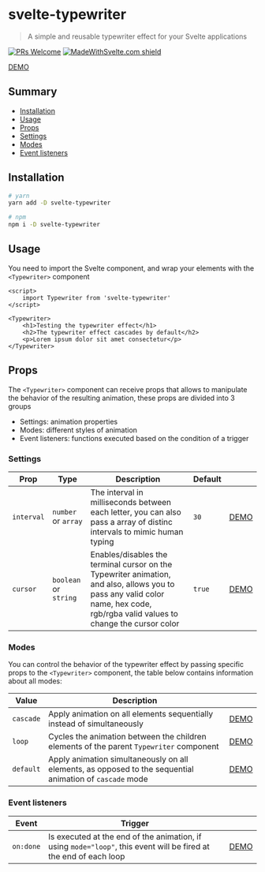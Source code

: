 # svelte-typewriter

> A simple and reusable typewriter effect for your Svelte applications

[![PRs Welcome](https://img.shields.io/badge/PRs-welcome-brightgreen.svg)](http://makeapullrequest.com)
[![MadeWithSvelte.com shield](https://madewithsvelte.com/storage/repo-shields/2074-shield.svg)](https://madewithsvelte.com/p/svelte-typewriter/shield-link)

[DEMO](https://svelte.dev/repl/9dfb73bfa9b34aeea4740fa23f5cde8a)

## Summary

-   [Installation](#Installation)
-   [Usage](#Usage)
-   [Props](#Props)
-   [Settings](#Settings)
-   [Modes](#Modes)
-   [Event listeners](#Event-listeners)

## Installation

```bash
# yarn
yarn add -D svelte-typewriter

# npm
npm i -D svelte-typewriter
```

## Usage

You need to import the Svelte component, and wrap your elements with the `<Typewriter>` component

```svelte
<script>
	import Typewriter from 'svelte-typewriter'
</script>

<Typewriter>
	<h1>Testing the typewriter effect</h1>
	<h2>The typewriter effect cascades by default</h2>
	<p>Lorem ipsum dolor sit amet consectetur</p>
</Typewriter>
```

## Props

The `<Typewriter>` component can receive props that allows to manipulate the behavior of the resulting animation, these props are divided into 3 groups

-   Settings: animation properties
-   Modes: different styles of animation
-   Event listeners: functions executed based on the condition of a trigger

### Settings

| Prop       | Type                  | Description                                                                                                                                                                     | Default |                                                                  |
| ---------- | --------------------- | ------------------------------------------------------------------------------------------------------------------------------------------------------------------------------- | ------- | ---------------------------------------------------------------- |
| `interval` | `number` or `array`   | The interval in milliseconds between each letter, you can also pass a array of distinc intervals to mimic human typing                                                          | `30`    | [DEMO](https://svelte.dev/repl/eb6caec159cf454b8f2bc98f3444fa8c) |
| `cursor`   | `boolean` or `string` | Enables/disables the terminal cursor on the Typewriter animation, and also, allows you to pass any valid color name, hex code, rgb/rgba valid values to change the cursor color | `true`  | [DEMO](https://svelte.dev/repl/6008b5aaff6f46e5909c63e795a19f5a) |

### Modes

You can control the behavior of the typewriter effect by passing specific props to the `<Typewriter>` component, the table below contains information about all modes:

| Value     | Description                                                                                              |                                                                  |
| --------- | -------------------------------------------------------------------------------------------------------- | ---------------------------------------------------------------- |
| `cascade` | Apply animation on all elements sequentially instead of simultaneously                                   | [DEMO](https://svelte.dev/repl/9ddb89942e954a2a90b553356952ff46) |
| `loop`    | Cycles the animation between the children elements of the parent `Typewriter` component                  | [DEMO](https://svelte.dev/repl/e8b82d83f6c2444b97619238404bcd4d) |
| `default` | Apply animation simultaneously on all elements, as opposed to the sequential animation of `cascade` mode | [DEMO](https://svelte.dev/repl/9dfb73bfa9b34aeea4740fa23f5cde8a) |

### Event listeners

| Event     | Trigger                                                                                                           |                                                                  |
| --------- | ----------------------------------------------------------------------------------------------------------------- | ---------------------------------------------------------------- |
| `on:done` | Is executed at the end of the animation, if using `mode="loop"`, this event will be fired at the end of each loop | [DEMO](https://svelte.dev/repl/145cbf66c396497aa5338846077d53e0) |
